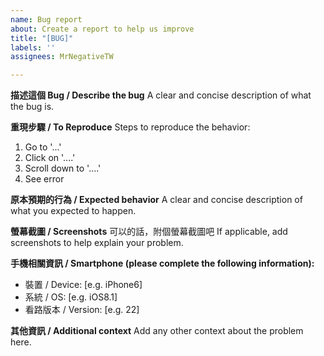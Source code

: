 ```yaml
---
name: Bug report
about: Create a report to help us improve
title: "[BUG]"
labels: ''
assignees: MrNegativeTW

---
```


**描述這個 Bug / Describe the bug**
A clear and concise description of what the bug is.

**重現步驟 / To Reproduce**
Steps to reproduce the behavior:
1. Go to '...'
2. Click on '....'
3. Scroll down to '....'
4. See error

**原本預期的行為 / Expected behavior**
A clear and concise description of what you expected to happen.

**螢幕截圖 / Screenshots**
可以的話，附個螢幕截圖吧
If applicable, add screenshots to help explain your problem.

**手機相關資訊 / Smartphone (please complete the following information):**
 - 裝置 / Device: [e.g. iPhone6]
 - 系統 / OS: [e.g. iOS8.1]
 - 看路版本 / Version: [e.g. 22]

**其他資訊 / Additional context**
Add any other context about the problem here.
